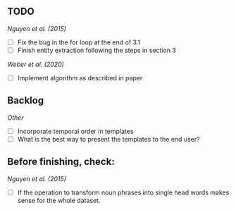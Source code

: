 ## TODO
<i> Nguyen et al. (2015) </i>

- [ ] Fix the bug in the for loop at the end of 3.1
- [ ] Finish entity extraction following the steps in section 3

<i> Weber et al. (2020) </i>

- [ ] Implement algorithm as described in paper

## Backlog

<i> Other </i>

- [ ] Incorporate temporal order in templates
- [ ] What is the best way to present the templates to the end user?

## Before finishing, check:
<i> Nguyen et al. (2015)</i>

- [ ] If the operation to transform noun phrases into single head words makes sense for the whole dataset.